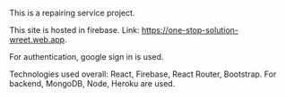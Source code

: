 This is a repairing service project.

This site is hosted in firebase. Link: https://one-stop-solution-wreet.web.app.

For authentication, google sign in is used.

Technologies used overall: React, Firebase, React Router, Bootstrap.
For backend, MongoDB, Node, Heroku are used.